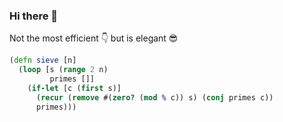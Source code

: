 ### Hi there 👋

Not the most efficient 👇 but is elegant 😎
```clj
(defn sieve [n]
  (loop [s (range 2 n)
         primes []]
    (if-let [c (first s)]
      (recur (remove #(zero? (mod % c)) s) (conj primes c))
      primes)))
```
